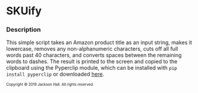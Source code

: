 # SKUify

### Description
This simple script takes an Amazon product title as an input string, makes it lowercase, removes 
any non-alphanumeric characters, cuts off all full words past 40 characters, and converts spaces 
between the remaining words to dashes. The result is printed to the screen and copied to the clipboard
using the Pyperclip module, which can be installed with `pip install pyperclip` or downloaded
[here](https://pypi.org/project/pyperclip/).

<sub><sup>Copyright © 2019 Jackson Hall. All rights reserved.</sup></sub>
